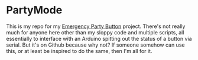 # PartyMode
This is my repo for my [Emergency Party Button](https://hacimblog.blogspot.com/2022/02/the-emergency-party-button.html) project. 
There's not really much for anyone here other than my sloppy code and multiple scripts, all essentially to interface with an Arduino spitting out the status of a button via serial. But it's on Github because why not? If someone somehow can use this, or at least be inspired to do the same, then I'm all for it.

